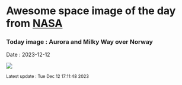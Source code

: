 
# Awesome space image of the day from [NASA](https://api.nasa.gov/)

### Today image : Aurora and Milky Way over Norway
Date : 2023-12-12

![](https://apod.nasa.gov/apod/image/2312/ArcticNight_Cobianchi_1080.jpg)

<small>Latest update : Tue Dec 12 17:11:48 2023</small>
        